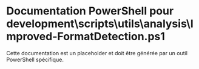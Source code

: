 # Documentation PowerShell pour development\scripts\utils\analysis\Improved-FormatDetection.ps1

Cette documentation est un placeholder et doit être générée par un outil PowerShell spécifique.
